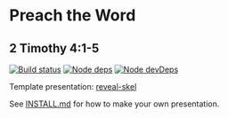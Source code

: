 # Preach the Word
## 2 Timothy 4:1-5

[![Build status](https://api.travis-ci.org/sermons/preach.svg)](https://travis-ci.org/github/sermons/preach)
[![Node deps](https://david-dm.org/sermons/preach.svg)](https://david-dm.org/sermons/preach)
[![Node devDeps](https://david-dm.org/sermons/preach/dev-status.svg)](https://david-dm.org/sermons/preach?type=dev)

Template presentation: [reveal-skel](https://github.com/sermons/reveal-skel)

See [INSTALL.md](INSTALL.md)
for how to make your own presentation.
